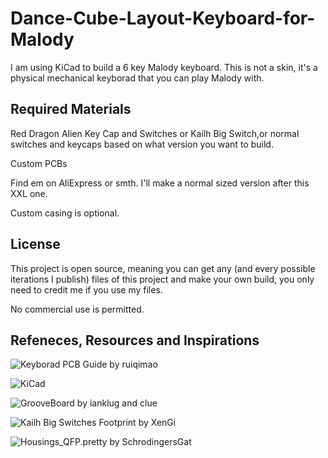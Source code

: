 # Dance-Cube-Layout-Keyboard-for-Malody

I am using KiCad to build a 6 key Malody keyboard. This is not a skin, it's a physical mechanical keyborad that you can play Malody with.


## Required Materials

Red Dragon Alien Key Cap and Switches or Kailh Big Switch,or normal switches and keycaps based on what version you want to build.

Custom PCBs

Find em on AliExpress or smth. I'll make a normal sized version after this XXL one.

Custom casing is optional.



## License

This project is open source, meaning you can get any (and every possible iterations I publish) files of this project and make your own build, you only need to credit me if you use my files.

No commercial use is permitted.



## Refeneces, Resources and Inspirations

![Keyborad PCB Guide](https://github.com/ruiqimao/keyboard-pcb-guide) by ruiqimao

![KiCad](https://www.kicad.org)

![GrooveBoard](https://github.com/ianklug/grooveboard) by ianklug and clue

![Kailh Big Switches Footprint](https://github.com/XenGi/kailh_big_series.pretty) by XenGi

![Housings_QFP.pretty](https://github.com/KiCad/Housings_QFP.pretty) by SchrodingersGat
